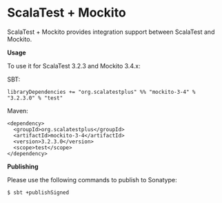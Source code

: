# ScalaTest + Mockito
ScalaTest + Mockito provides integration support between ScalaTest and Mockito.

**Usage**

To use it for ScalaTest 3.2.3 and Mockito 3.4.x: 

SBT: 

```
libraryDependencies += "org.scalatestplus" %% "mockito-3-4" % "3.2.3.0" % "test"
```

Maven: 

```
<dependency>
  <groupId>org.scalatestplus</groupId>
  <artifactId>mockito-3-4</artifactId>
  <version>3.2.3.0</version>
  <scope>test</scope>
</dependency>
```

**Publishing**

Please use the following commands to publish to Sonatype: 

```
$ sbt +publishSigned
```
